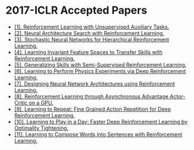 # 2017-ICLR Accepted Papers

 - [[1]. Reinforcement Learning with Unsupervised Auxiliary Tasks.](https://openreview.net/forum?id=SJ6yPD5xg)
 - [[2]. Neural Architecture Search with Reinforcement Learning.](https://openreview.net/forum?id=r1Ue8Hcxg)
 - [[3]. Stochastic Neural Networks for Hierarchical Reinforcement Learning.](https://openreview.net/forum?id=B1oK8aoxe)
 - [[4]. Learning Invariant Feature Spaces to Transfer Skills with Reinforcement Learning.](https://openreview.net/forum?id=Hyq4yhile)
 - [[5]. Generalizing Skills with Semi-Supervised Reinforcement Learning.](https://openreview.net/forum?id=ryHlUtqge)
 - [[6]. Learning to Perform Physics Experiments via Deep Reinforcement Learning.](https://openreview.net/forum?id=r1nTpv9eg)
 - [[7]. Designing Neural Network Architectures using Reinforcement Learning.](https://openreview.net/forum?id=S1c2cvqee)
 - [[8]. Reinforcement Learning through Asynchronous Advantage Actor-Critic on a GPU.](https://openreview.net/forum?id=r1VGvBcxl)
 - [[9]. Learning to Repeat: Fine Grained Action Repetition for Deep Reinforcement Learning.](https://openreview.net/forum?id=B1GOWV5eg)
 - [[10]. Learning to Play in a Day: Faster Deep Reinforcement Learning by Optimality Tightening.](https://openreview.net/forum?id=rJ8Je4clg)
 - [[11]. Learning to Compose Words into Sentences with Reinforcement Learning.](https://openreview.net/forum?id=Skvgqgqxe)
